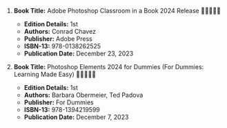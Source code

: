 1. **Book Title:** Adobe Photoshop Classroom in a Book 2024 Release 🚨🚨🚨🚨🚨
   - **Edition Details:** 1st
   - **Authors:** Conrad Chavez 
   - **Publisher:** Adobe Press
   - **ISBN-13:** 978-0138262525
   - **Publication Date:** December 23, 2023

2. **Book Title:** Photoshop Elements 2024 for Dummies (For Dummies: Learning Made Easy) 🚨🚨🚨🚨🚨
   - **Edition Details:** 1st
   - **Authors:** Barbara Obermeier, Ted Padova
   - **Publisher:** For Dummies
   - **ISBN-13:** 978-1394219599
   - **Publication Date:** December 7, 2023
